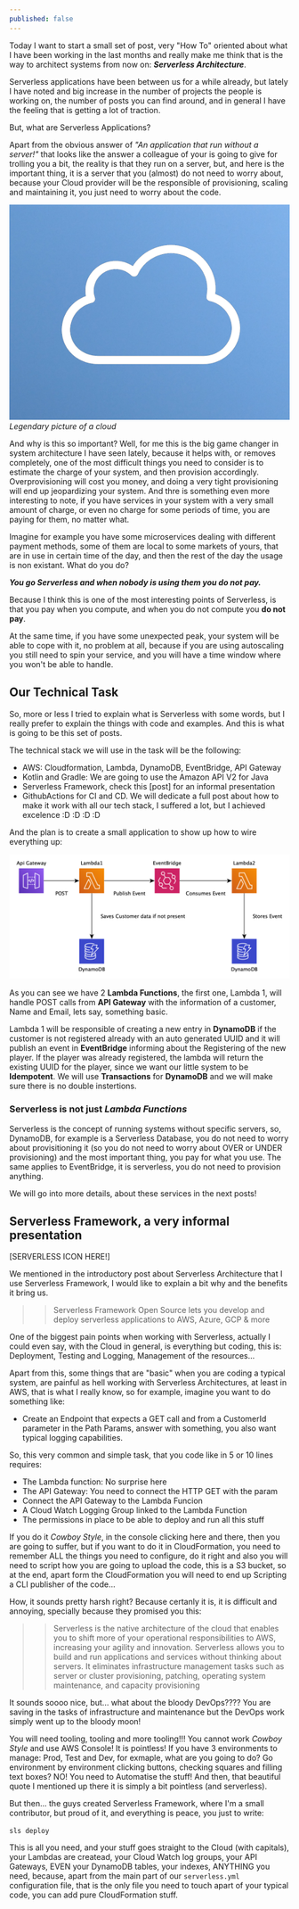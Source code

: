 ```yaml
---
published: false
---
```

Today I want to start a small set of post, very "How To" oriented about what I have been working in the last months and really make me think that is the way to architect systems from now on: ***Serverless Architecture***. 

Serverless applications have been between us for a while already, but lately I have noted and big increase in the number of projects the people is working on, the number of posts you can find around, and in general I have the feeling that is getting a lot of traction.

But, what are Serverless Applications?

Apart from the obvious answer of *"An application that run without a server!"* that looks like the answer a colleague of your is going to give for trolling you a bit, the reality is that they run on a server, but, and here is the important thing, it is a server that you (almost) do not need to worry about, because your Cloud provider will be the responsible of provisioning, scaling and maintaining it, you just need to worry about the code.

![legendary-cloud](/images/serverless/cloud.png)  
*Legendary picture of a cloud*

And why is this so important? Well, for me this is the big game changer in system architecture I have seen lately, because it helps with, or removes completely, one of the most difficult things you need to consider is to estimate the charge of your system, and then provision accordingly. Overprovisioning will cost you money, and doing a very tight provisioning will end up jeopardizing your system.
And thre is something even more interesting to note, if you have services in your system with a very small amount of charge, or even no charge for some periods of time, you are paying for them, no matter what.

Imagine for example you have some microservices dealing with different payment methods, some of them are local to some markets of yours, that are in use in certain time of the day, and then the rest of the day the usage is non existant. What do you do? 

***You go Serverless and when nobody is using them you do not pay.***

Because I think this is one of the most interesting points of Serverless, is that you pay when you compute, and when you do not compute you **do not pay**.

At the same time, if you have some unexpected peak, your system will be able to cope with it, no problem at all, because if you are using autoscaling you still need to spin your service, and you will have a time window where you won't be able to handle.

## Our Technical Task

So, more or less I tried to explain what is Serverless with some words, but I really prefer to explain the things with code and examples. And this is what is going to be this set of posts.

The technical stack we will use in the task will be the following:

* AWS: Cloudformation, Lambda, DynamoDB, EventBridge, API Gateway
* Kotlin and Gradle: We are going to use the Amazon API V2 for Java
* Serverless Framework, check this [post] for an informal presentation
* GithubActions for CI and CD. We will dedicate a full post about how to make it work with all our tech stack, I suffered a lot, but I achieved excelence :D :D :D :D

And the plan is to create a small application to show up how to wire everything up:

![diagram](/images/serverless/diagram.png)  


As you can see we have 2 **Lambda Functions**, the first one, Lambda 1, will handle POST calls from **API Gateway** with the information of a customer, Name and Email, lets say, something basic.

Lambda 1 will be responsible of creating a new entry in **DynamoDB** if the customer is not registered already with an auto generated UUID and it will publish an event in **EventBridge** informing about the Registering of the new player. If the player was already registered, the lambda will return the existing UUID for the player, since we want our little system to be **Idempotent**. We will use **Transactions** for **DynamoDB** and we will make sure there is no double instertions.

### Serverless is not just *Lambda Functions*

Serverless is the concept of running systems without specific servers, so, DynamoDB, for example is a Serverless Database, you do not need to worry about provisitioning it (so you do not need to worry about OVER or UNDER provisioning) and the most important thing, you pay for what you use. The same applies to EventBridge, it is serverless, you do not need to provision anything.

We will go into more details, about these services in the next posts!















## Serverless Framework, a very informal presentation

[SERVERLESS ICON HERE!]

We mentioned in the introductory post about Serverless Architecture that I use Serverless Framework, I would like to explain a bit why and the benefits it bring us.

>> Serverless Framework Open Source lets you develop and deploy serverless applications to AWS, Azure, GCP & more

One of the biggest pain points when working with Serverless, actually I could even say, with the Cloud in general, is everything but coding, this is: Deployment, Testing and Logging, Management of the resources...

Apart from this, some things that are "basic" when you are coding a typical system, are painful as hell working with Serverless Architectures, at least in AWS, that is what I really know, so for example, imagine you want to do something like:

* Create an Endpoint that expects a GET call and from a CustomerId parameter in the Path Params, answer with something, you also want typical logging capabilities.

So, this very common and simple task, that you code like in 5 or 10 lines requires:

 * The Lambda function: No surprise here
 * The API Gateway: You need to connect the HTTP GET with the param
 * Connect the API Gateway to the Lambda Funcion
 * A Cloud Watch Logging Group linked to the Lambda Function
 * The permissions in place to be able to deploy and run all this stuff

If you do it *Cowboy Style*, in the console clicking here and there, then you are going to suffer, but if you want to do it in CloudFormation, you need to remember ALL the things you need to configure, do it right and also you will need to script how you are going to upload the code, this is a S3 bucket, so at the end, apart form the CloudFormation you will need to end up Scripting a CLI publisher of the code...

How, it sounds pretty harsh right? Because certanly it is, it is difficult and annoying, specially because they promised you this:

>> Serverless is the native architecture of the cloud that enables you to shift more of your operational responsibilities to AWS, increasing your agility and innovation. Serverless allows you to build and run applications and services without thinking about servers. It eliminates infrastructure management tasks such as server or cluster provisioning, patching, operating system maintenance, and capacity provisioning

It sounds soooo nice, but... what about the bloody DevOps???? You are saving in the tasks of infrastructure and maintenance but the DevOps work simply went up to the bloody moon! 

You will need tooling, tooling and more tooling!!! You cannot work *Cowboy Style* and use AWS Console! It is pointless! If you have 3 environments to manage: Prod, Test and Dev, for exmaple, what are you going to do? Go environment by environment clicking buttons, checking squares and filling text boxes? NO! You need to Automatise the stuff! And then, that beautiful quote I mentioned up there it is simply a bit pointless (and serverless).

But then... the guys created Serverless Framework, where I'm a small contributor, but proud of it, and everything is peace, you just to write:

`sls deploy`

This is all you need, and your stuff goes straight to the Cloud (with capitals), your Lambdas are createad, your Cloud Watch log groups, your API Gateways, EVEN your DynamoDB tables, your indexes, ANYTHING you need, because, apart from the main part of our `serverless.yml` configuration file, that is the only file you need to touch apart of your typical code, you can add pure CloudFormation stuff.
